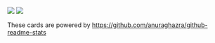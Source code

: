 ![](https://github-readme-stats.vercel.app/api?username=hironomiu&show_icons=true&theme=radical)
![](https://github-readme-stats.vercel.app/api/top-langs/?username=hironomiu&theme=radical)

These cards are powered by https://github.com/anuraghazra/github-readme-stats